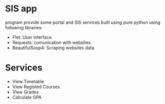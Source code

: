 # SIS app
program provide some portal and SIS services built using pure python using following libraries:
* Flet: User interface.
* Requests: comunication with websites.
* BeautifulSoup4: Scraping websites data.

# Services
* View Timetable
* View Registed Courses
* View Grades
* Calculate GPA

